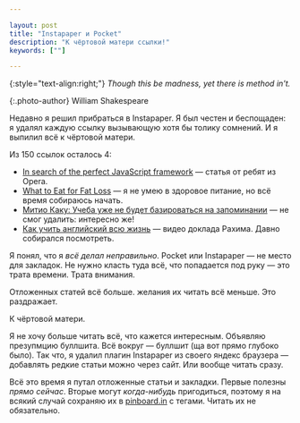 ```yaml
---

layout: post
title: "Instapaper и Pocket"
description: "К чёртовой матери ссылки!"
keywords: [""]

---
```


{:style="text-align:right;"}
_Though this be madness, yet there is method in't._

{:.photo-author}
William Shakespeare

Недавно я решил прибраться в Instapaper. Я был честен и беспощаден:
я удалял каждую ссылку вызывающую хотя бы толику сомнений. И я выпилил
всё к чёртовой матери.

Из 150 ссылок осталось 4:

- [In search of the perfect JavaScript framework][1]  — статья от ребят из Opera.
- [What to Eat for Fat Loss][2] — я не умею в здоровое питание, но всё время собираюсь начать.
- [Митио Каку: Учеба уже не будет базироваться на запоминании][3] — не смог удалить: интересно же!
- [Как учить английский всю жизнь][4] — видео доклада Рахима. Давно собирался посмотреть.

Я понял, что я _всё делал неправильно_. Pocket или Instapaper —
не место для закладок. Не нужно класть туда всё, что попадается под
руку — это трата времени. Трата внимания.

Отложенных статей всё больше. желания их читать всё меньше.
Это раздражает.

К чёртовой матери.

Я не хочу больше читать всё, что кажется интересным. Объявляю
презупмцию буллшита. Всё вокруг — буллшит (ща вот прямо глубоко было).
Так что, я удалил плагин Instapaper из своего яндекс браузера —
добавлять редкие статьи можно через сайт. Или вообще читать сразу.

Всё это время я путал отложенные статьи и закладки. Первые
полезны _прямо сейчас_. Вторые могут _когда-нибудь_ пригодиться,
поэтому я на всякий случай сохраняю их в [pinboard.in][5] с тегами.
Читать их не обязательно.


[1]: https://dev.opera.com/articles/perfect-javascript-framework/
[2]: http://zenhabits.net/fat-loss/
[3]: http://www.dsnews.ua/society/mitio-kaku-ucheba-uzhe-ne-budet-bazirovatsya-na-zapominanii-28082014231600
[4]: http://freetonik.com/blog/all/english-at-ulcamp14/
[5]: http://pinboard.in
